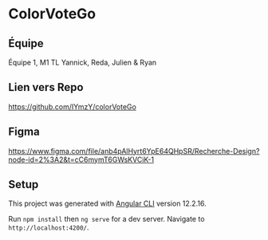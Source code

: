 # ColorVoteGo

## Équipe

Équipe 1, M1 TL
Yannick, Reda, Julien & Ryan

## Lien vers Repo
https://github.com/IYmzY/colorVoteGo

## Figma

https://www.figma.com/file/anb4pAlHyrt6YpE64QHpSR/Recherche-Design?node-id=2%3A2&t=cC6mymT6GWsKVCiK-1

## Setup

This project was generated with [Angular CLI](https://github.com/angular/angular-cli) version 12.2.16.

Run `npm install` then `ng serve` for a dev server. Navigate to `http://localhost:4200/`.
